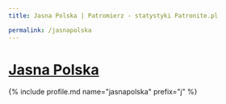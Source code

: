 ```yaml
---
title: Jasna Polska | Patromierz - statystyki Patronite.pl

permalink: /jasnapolska
---
```


# [Jasna Polska](https://patronite.pl/jasnapolska)

{% include profile.md name="jasnapolska" prefix="j" %}
